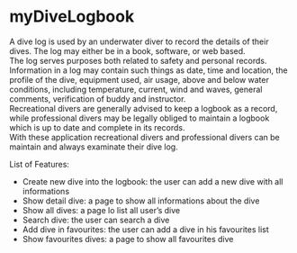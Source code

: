 # myDiveLogbook
<p>A dive log is used by an underwater diver to record the details of their dives. The log may either be in
                    a book, software, or web based. <br>The log serves purposes both related to safety and personal records.
                    Information in a log may contain such things as date, time and location, the profile of the dive, equipment
                    used, air usage, above and below water conditions, including temperature, current, wind and waves, general
                    comments, verification of buddy and instructor.<br> Recreational divers are generally advised to keep
                    a logbook as a record, while professional divers may be legally obliged to maintain a logbook which is
                    up to date and complete in its records. <br>With these application recreational divers and professional
                    divers can be maintain and always examinate their dive log.
                </p>
                <p>
                    List of Features:
                </p>
                <ul>
                    <li>Create new dive into the logbook: the user can add a new dive with all informations
                    </li>
                    <li>Show detail dive: a page to show all informations about the dive</li>
                    <li>Show all dives: a page lo list all user’s dive</li>
                    <li>Search dive: the user can search a dive</li>
                    <li>Add dive in favourites: the user can add a dive in his favourites list</li>
                    <li>Show favourites dives: a page to show all favourites dive</li>
                </ul>
